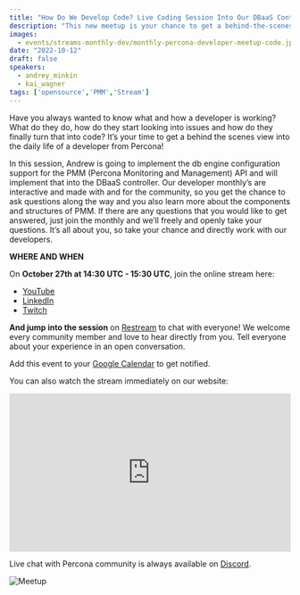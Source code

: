 ```yaml
---
title: "How Do We Develop Code? Live Coding Session Into Our DBaaS Controller- October 2022"
description: "This new meetup is your chance to get a behind-the-scenes view and to directly interact in person with our engineers. We’ll discuss development practices, tools, projects, frameworks, and many more engineering-focused topics that we are working on at Percona."
images:
  - events/streams-monthly-dev/monthly-percona-developer-meetup-code.jpg
date: "2022-10-12"
draft: false
speakers:
  - andrey_minkin
  - kai_wagner
tags: ['opensource','PMM','Stream']
---
```


Have you always wanted to know what and how a developer is working? What do they do, how do they start looking into issues and how do they finally turn that into code? It’s your time to get a behind the scenes view into the daily life of a developer from Percona! 

In this session, Andrew is going to implement the db engine configuration support for the PMM (Percona Monitoring and Management) API and will implement that into the DBaaS controller. Our developer monthly’s are interactive and made with and for the community, so you get the chance to ask questions along the way and you also learn more about the components and structures of PMM. If there are any questions that you would like to get answered, just join the monthly and we’ll freely and openly take your questions. It’s all about you, so take your chance and directly work with our developers. 

**WHERE AND WHEN**

On **October 27th at 14:30 UTC - 15:30 UTC**, join the online stream here:

* [YouTube](https://www.youtube.com/watch?v=m-FKVdzYm6k)
* [LinkedIn](https://www.linkedin.com/video/event/urn:li:ugcPost:6986354343889281024/)
* [Twitch](https://www.twitch.tv/perconacommunity)

**And jump into the session** on [Restream](https://app.restream.io/new-event-invitation/TkVBR1BNeXua3-wXmE1jiW1Anr82vDU/email) to chat with everyone! We welcome every community member and love to hear directly from you. Tell everyone about your experience in an open conversation.

Add this event to your [Google Calendar](https://calendar.google.com/event?action=TEMPLATE&tmeid=MjcyMHJkZnRjZ2RrdGVvZWlpMG04bHU3YzJfMjAyMjEwMjVUMTQwMDAwWiBjX3NsaG5uaTIxdm9wNnI2MWt0OGFpMjZsNjRnQGc&tmsrc=c_slhnni21vop6r61kt8ai26l64g%40group.calendar.google.com&scp=ALL) to get notified.

You can also watch the stream immediately on our website: 

<div style="padding:56.25% 0 0 0;position:relative;"><iframe src="https://player.restream.io/?token=1820632d6b004d84a0723632e6ba9980" allow="autoplay" allowfullscreen frameborder="0" style="position:absolute;top:0;left:0;width:100%;height:100%;"/></iframe></div>

Live chat with Percona community is always available on [Discord](http://per.co.na/discord).

![Meetup](events/streams-monthly-dev/monthly-percona-developer-meetup-code.jpg)

